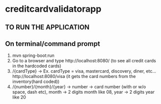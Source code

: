 # creditcardvalidatorapp

## TO RUN THE APPLICATION

## On terminal/command prompt

1. mvn spring-boot:run
2. Go to a browser and type http://localhost:8080/ (to see all credit cards in the hardcoded cards)
3. /{cardType} -> Ex. cardType = visa, mastercard, discovery, diner, etc... http://localhost:8080/visa (it gets the card numbers from the inventory(hard coded))
4. /{number}/{month}/{year} -> number -> card number (with or w/o space, dash etc), month  -> 2 digits month like 08, year -> 2 digits year like 20
